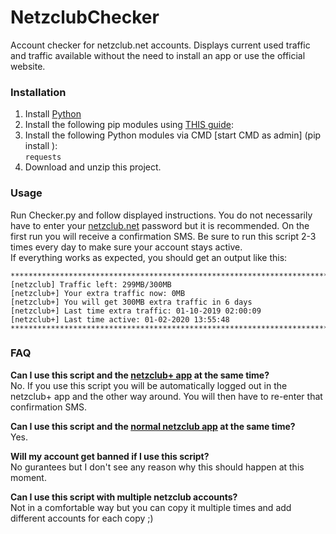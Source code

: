 # NetzclubChecker
Account checker for netzclub.net accounts.
Displays current used traffic and traffic available without the need to install an app or use the official website.

### Installation
1. Install [Python](https://gist.github.com/farOverNinethousand/2efc03be38c9932a338f1336fbef7977#python-installieren-windows)
2. Install the following pip modules using [THIS guide](https://gist.github.com/farOverNinethousand/2efc03be38c9932a338f1336fbef7977#python-module-installieren-windows):
3. Install the following Python modules via CMD [start CMD as admin] (pip install <modulname>):  
`` requests ``
4. Download and unzip this project.

### Usage
Run Checker.py and follow displayed instructions.
You do not necessarily have to enter your [netzclub.net](https://www.netzclub.net/login/) password but it is recommended. 
On the first run you will receive a confirmation SMS.
Be sure to run this script 2-3 times every day to make sure your account stays active.  
If everything works as expected, you should get an output like this:
```
***************************************************************************
[netzclub] Traffic left: 299MB/300MB
[netzclub+] Your extra traffic now: 0MB
[netzclub+] You will get 300MB extra traffic in 6 days
[netzclub+] Last time extra traffic: 01-10-2019 02:00:09
[netzclub+] Last time active: 01-02-2020 13:55:48
***************************************************************************
```

### FAQ
**Can I use this script and the [netzclub+ app](https://play.google.com/store/apps/details?id=net.netzclub.plus) at the same time?**  
No. If you use this script you will be automatically logged out in the netzclub+ app and the other way around.
You will then have to re-enter that confirmation SMS.

**Can I use this script and the [normal netzclub app](https://play.google.com/store/apps/details?id=com.telefonica.netzclub.csc) at the same time?**  
Yes.

**Will my account get banned if I use this script?**  
No gurantees but I don't see any reason why this should happen at this moment.

**Can I use this script with multiple netzclub accounts?**  
Not in a comfortable way but you can copy it multiple times and add different accounts for each copy ;)
